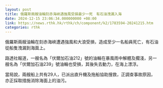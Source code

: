 ```yaml
---
layout: post
title: 俄羅斯兩艘油輪刻赤海峽遇強風受損最少一死　有石油洩漏入海
date: 2024-12-15 23:06:34.000000000 +08:00
link: https://news.rthk.hk/rthk/ch/component/k2/1783594-20241215.htm
categories: rthk
---
```


俄羅斯兩艘油輪在刻赤海峽遭遇強風和大浪受損，造成至少一名船員死亡，有石油從船隻洩漏到海面上。

路透社報道，一艘名為「伏爾加石油212」號的油輪在暴風雨中解體及擱淺，另一艘名為「伏爾加石油239」號油輪也受損，其後失去動力，在海上漂浮。

當局說，兩艘船上共有29人，已派出直升機及拖船協助搜救，正調查事故原因，亦正採取措施消除海面上的油污。
